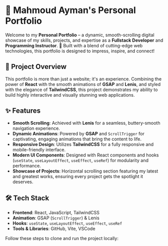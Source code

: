 # 🌟 Mahmoud Ayman's Personal Portfolio

Welcome to my **Personal Portfolio** – a dynamic, smooth-scrolling digital showcase of my skills, projects, and expertise as a **Fullstack Developer** and **Programming Instructor**. 🚀 Built with a blend of cutting-edge web technologies, this portfolio is designed to impress, inspire, and connect!

## 🎨 Project Overview

This portfolio is more than just a website; it's an experience. Combining the power of **React** with the smooth animations of **GSAP** and **Lenis**, and styled with the elegance of **TailwindCSS**, this project demonstrates my ability to build highly interactive and visually stunning web applications.

## ✨ Features

- **Smooth Scrolling**: Achieved with **Lenis** for a seamless, buttery-smooth navigation experience.
- **Dynamic Animations**: Powered by **GSAP** and `ScrollTrigger` for captivating, engaging animations that bring the content to life.
- **Responsive Design**: Utilizes **TailwindCSS** for a fully responsive and mobile-friendly interface.
- **Modern UI Components**: Designed with React components and hooks (`useState`, `useLayoutEffect`, `useEffect`, `useRef`) for modularity and performance.
- **Showcase of Projects**: Horizontal scrolling section featuring my latest and greatest works, ensuring every project gets the spotlight it deserves.

## 🛠️ Tech Stack

- **Frontend**: React, JavaScript, TailwindCSS
- **Animation**: GSAP (`ScrollTrigger`) & Lenis
- **Hooks**: `useState`, `useLayoutEffect`, `useEffect`, `useRef`
- **Tools & Libraries**: GitHub, Vite, VSCode

Follow these steps to clone and run the project locally:

